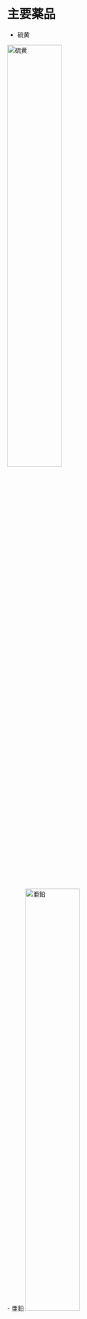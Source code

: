 # 主要薬品

- 硫黄
<img arc="../media/CIMG0060.JPG" width="50%" alt="硫黄">
<br>
- 亜鉛
<img arc="../media/CIMG0061.JPG" width="50%" alt="亜鉛">
<br>
- 水酸化ナトリウム
<img arc="../media/CIMG0062.JPG" width="50%" alt="水酸化ナトリウム">
<br>
- ヘモグロビン
<img arc="../media/CIMG0063.JPG" width="50%" alt="ヘモグロビン">
<br>
- 臭素
<img arc="../media/CIMG0084.JPG" width="50%" alt="臭素">
<br>
- 安息香酸
<img arc="../media/CIMG0065.JPG" width="50%" alt="安息香酸">
<br>
- 酸化マンガン
<img arc="../media/CIMG0066.JPG" width="50%" alt="酸化マンガン">
<br>
- 大理石
<img arc="../media/CIMG0067.JPG" width="50%" alt="大理石">
<br>
- 塩化銅
<img arc="../media/CIMG0069.JPG" width="50%" alt="塩化銅">
<br>
- グルコース
<img arc="../media/CIMG0070.JPG" width="50%" alt="グルコース">
<br>
- 鉛
<img arc="../media/CIMG0071.JPG" width="50%" alt="鉛">
<br>
- 鉄粉
<img arc="../media/CIMG0072.JPG" width="50%" alt="鉄粉">
<br>
- 銅粉末
<img arc="../media/CIMG0073.JPG" width="50%" alt="銅粉末">
<br>
- アルミニウム粉末
<img arc="../media/CIMG0074.JPG" width="50%" alt="アルミニウム粉末">
<br>
- 炭酸ナトリウム
<img arc="../media/CIMG0075.JPG" width="50%" alt="炭酸ナトリウム">
<br>
- アジビン酸
<img arc="../media/CIMG0076.JPG" width="50%" alt="アジビン酸">
<br>
- 炭酸水素ナトリウム
<img arc="../media/CIMG0077.JPG" width="50%" alt="炭酸水素ナトリウム">
<br>
- 硫酸銅
<img arc="../media/CIMG0078.JPG" width="50%" alt="硫酸銅">
<br>
- 硫酸ナトリウム
<img arc="../media/CIMG0079.JPG" width="50%" alt="硫酸ナトリウム">
<br>
- ソルビトール
<img arc="../media/CIMG0080.JPG" width="50%" alt="ソルビトール">
<br>
- シリカゲル
<img arc="../media/CIMG0081.JPG" width="50%" alt="シリカゲル">
<br>
- 塩化アンモニウム
<img arc="../media/CIMG0082.JPG" width="50%" alt="塩化アンモニウム">
<br>
- 塩化カリウム
<img arc="../media/CIMG0083.JPG" width="50%" alt="塩化カリウム">
